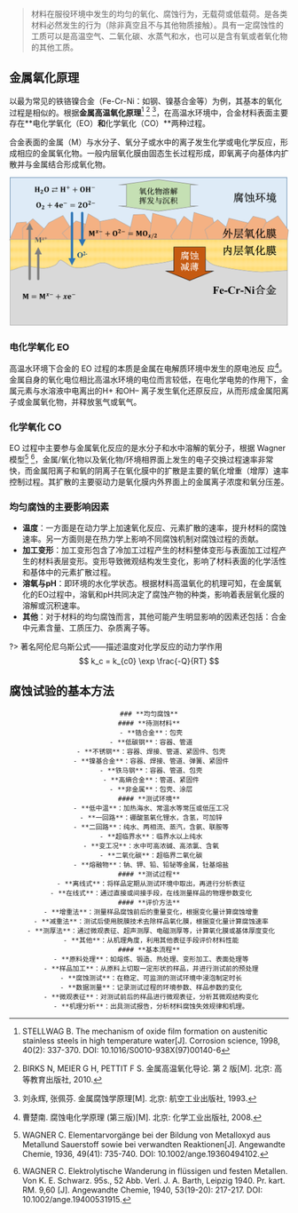 > 材料在服役环境中发生的均匀的氧化、腐蚀行为，无载荷或低载荷。是各类材料必然发生的行为（除非真空且不与其他物质接触）。具有一定腐蚀性的工质可以是高温空气、二氧化碳、水蒸气和水，也可以是含有氧或者氧化物的其他工质。

## 金属氧化原理

以最为常见的铁铬镍合金（Fe-Cr-Ni：如钢、镍基合金等）为例，其基本的氧化过程是相似的。根据**金属高温氧化原理**[^1] [^2] [^3]，在高温水环境中，合金材料表面主要存在**电化学氧化（EO）**和**化学氧化（CO）**两种过程。

合金表面的金属（M）与水分子、氧分子或水中的离子发生化学或电化学反应，形成相应的金属氧化物。一般内层氧化膜由固态生长过程形成，即氧离子向基体内扩散并与金属结合形成氧化物。


![金属氧化原理（节选自酥师傅的毕业论文）](SCW_Oixdesonsurface.png)

### 电化学氧化 EO
高温水环境下合金的 EO 过程的本质是金属在电解质环境中发生的原电池反
应[^4]。金属自身的氧化电位相比高温水环境的电位而言较低，在电化学电势的作用下，金属元素与水溶液中电离出的H+ 和OH– 离子发生氧化还原反应，从而形成金属阳离子或金属氧化物，并释放氢气或氧气。


### 化学氧化 CO

EO 过程中主要参与金属氧化反应的是水分子和水中溶解的氧分子，根据
Wagner 模型[^5] [^6]，金属/氧化物以及氧化物/环境相界面上发生的电子交换过程速率非常快，而金属阳离子和氧的阴离子在氧化膜中的扩散是主要的氧化增重（增厚）速率控制过程。其扩散的主要驱动力是氧化膜内外界面上的金属离子浓度和氧分压差。


### 均匀腐蚀的主要影响因素

- **温度**：一方面是在动力学上加速氧化反应、元素扩散的速率，提升材料的腐蚀速率。另一方面则是在热力学上影响不同腐蚀机制对腐蚀过程的贡献。
- **加工变形**：加工变形包含了冷加工过程产生的材料整体变形与表面加工过程产生的材料表层变形。变形导致微观结构发生变化，影响了材料表面的化学活性和基体中的元素扩散过程。
- **溶氧与pH**：即环境的水化学状态。根据材料高温氧化的机理可知，在金属氧化的EO过程中，溶氧和pH共同决定了腐蚀产物的种类，影响着表层氧化膜的溶解或沉积速率。
- **其他**：对于材料的均匀腐蚀而言，其他可能产生明显影响的因素还包括：合金中元素含量、工质压力、杂质离子等。

?> 著名阿伦尼乌斯公式——描述温度对化学反应的动力学作用
 $$
 k_c = k_{c0} \exp \frac{-Q}{RT}
 $$


## 腐蚀试验的基本方法

<center>

```markmap
### **均匀腐蚀**
#### **待测材料**
 - **锆合金**：包壳
 - **低碳钢**：容器、管道
 - **不锈钢**：容器、焊接、管道、紧固件、包壳
 - **镍基合金**：容器、焊接、管道、弹簧、紧固件
 - **铁马钢**：容器、管道、包壳
 - **高熵合金**：管道、紧固件
 - **非金属**：包壳、涂层
#### **测试环境**
 - **低中温**：加热海水、常温水等常压或低压工况
 - **一回路**：硼酸氢氧化锂水，含氢，可加锌
 - **二回路**：纯水、两相流、蒸汽，含氨、联胺等
 - **超临界水**：临界水以上纯水
 - **变工况**：水中可高浓碱、高浓氯、含氧
 - **二氧化碳**：超临界二氧化碳
 - **熔融物**：钠、钾、铅、铅铋等金属，钍基熔盐
#### **测试过程**
 - **离线式**：将样品定期从测试环境中取出，再进行分析表征
 - **在线式**：通过直接或间接手段，在线测量样品的物理参数变化
#### **评价方法**
 - **增重法**：测量样品腐蚀前后的重量变化，根据变化量计算腐蚀增重
 - **减重法**：测试后使用脱膜技术去除样品氧化膜，根据变化量计算腐蚀速率
 - **测厚法**：通过微观表征、超声测厚、电磁测厚等，计算氧化膜或基体厚度变化
 - **其他**：从机理角度，利用其他表征手段评价材料性能
#### **基本流程**
 - **原料处理**：如熔炼、锻造、热处理、变形加工、表面处理等
 - **样品加工**：从原料上切取一定形状的样品，并进行测试前的预处理
 - **腐蚀测试**：在稳定、可监测的测试环境中浸泡制定时长
 - **数据测量**：记录测试过程的环境参数、样品参数的变化
 - **微观表征**：对测试前后的样品进行微观表征，分析其微观结构变化
 - **机理分析**：出具测试报告，分析材料腐蚀失效规律和机理。
```

</center>

[^1]: STELLWAG B. The mechanism of oxide film formation on austenitic stainless steels in high temperature water[J]. Corrosion science, 1998, 40(2): 337-370. DOI: 10.1016/S0010-938X(97)00140-6

[^2]: BIRKS N, MEIER G H, PETTIT F S. 金属高温氧化导论. 第 2 版[M]. 北京: 高等教育出版社, 2010.

[^3]: 刘永辉, 张佩芬. 金属腐蚀学原理[M]. 北京: 航空工业出版社, 1993.

[^4]: 曹楚南. 腐蚀电化学原理 (第三版)[M]. 北京: 化学工业出版社, 2008.

[^5]: WAGNER C. Elementarvorgänge bei der Bildung von Metalloxyd aus Metallund Sauerstoff sowie bei verwandten Reaktionen[J]. Angewandte Chemie, 1936, 49(41): 735-740. DOI: 10.1002/ange.19360494102.

[^6]: WAGNER C. Elektrolytische Wanderung in flüssigen und festen Metallen. Von K. E. Schwarz. 95s., 52 Abb. Verl. J. A. Barth, Leipzig 1940. Pr. kart. RM. 9,60 [J]. Angewandte Chemie, 1940, 53(19-20): 217-217. DOI: 10.1002/ange.19400531915.
